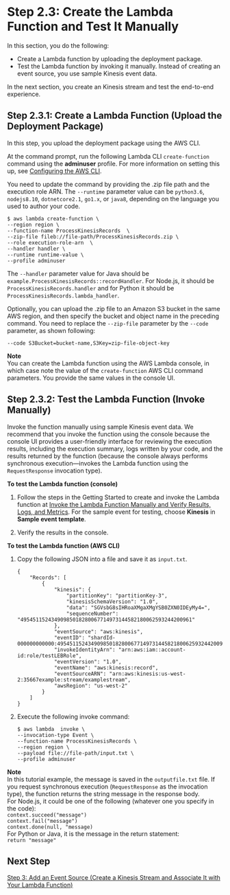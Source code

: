 # Step 2\.3: Create the Lambda Function and Test It Manually<a name="with-kinesis-example-upload-deployment-pkg"></a>

In this section, you do the following:
+ Create a Lambda function by uploading the deployment package\. 
+ Test the Lambda function by invoking it manually\. Instead of creating an event source, you use sample Kinesis event data\. 

In the next section, you create an Kinesis stream and test the end\-to\-end experience\.

## Step 2\.3\.1: Create a Lambda Function \(Upload the Deployment Package\)<a name="walkthrough-kinesis-events-adminuser-create-test-function-upload-zip-test-upload1"></a>

In this step, you upload the deployment package using the AWS CLI\.

At the command prompt, run the following Lambda CLI `create-function` command using the **adminuser** profile\. For more information on setting this up, see [Configuring the AWS CLI](http://docs.aws.amazon.com/cli/latest/userguide/cli-chap-getting-started.html)\.

You need to update the command by providing the \.zip file path and the execution role ARN\. The `--runtime` parameter value can be `python3.6`, `nodejs8.10`, `dotnetcore2.1`, `go1.x`, or `java8`, depending on the language you used to author your code\.

```
$ aws lambda create-function \
--region region \
--function-name ProcessKinesisRecords  \
--zip-file fileb://file-path/ProcessKinesisRecords.zip \
--role execution-role-arn  \
--handler handler \
--runtime runtime-value \
--profile adminuser
```

The `--handler` parameter value for Java should be `example.ProcessKinesisRecords::recordHandler`\. For Node\.js, it should be `ProcessKinesisRecords.handler` and for Python it should be `ProcessKinesisRecords.lambda_handler`\.

Optionally, you can upload the \.zip file to an Amazon S3 bucket in the same AWS region, and then specify the bucket and object name in the preceding command\. You need to replace the `--zip-file` parameter by the `--code` parameter, as shown following:

```
--code S3Bucket=bucket-name,S3Key=zip-file-object-key
```

**Note**  
You can create the Lambda function using the AWS Lambda console, in which case note the value of the `create-function` AWS CLI command parameters\. You provide the same values in the console UI\.

## Step 2\.3\.2: Test the Lambda Function \(Invoke Manually\)<a name="walkthrough-kinesis-events-adminuser-create-test-function-upload-zip-test-manual-invoke"></a>

Invoke the function manually using sample Kinesis event data\. We recommend that you invoke the function using the console because the console UI provides a user\-friendly interface for reviewing the execution results, including the execution summary, logs written by your code, and the results returned by the function \(because the console always performs synchronous execution—invokes the Lambda function using the `RequestResponse` invocation type\)\. 

**To test the Lambda function \(console\)**

1. Follow the steps in the Getting Started to create and invoke the Lambda function at [Invoke the Lambda Function Manually and Verify Results, Logs, and Metrics](get-started-create-function.md#get-started-invoke-manually)\. For the sample event for testing, choose **Kinesis** in **Sample event template**\. 

1. Verify the results in the console\.

**To test the Lambda function \(AWS CLI\)**

1. Copy the following JSON into a file and save it as `input.txt`\. 

   ```
   {
       "Records": [
           {
               "kinesis": {
                   "partitionKey": "partitionKey-3",
                   "kinesisSchemaVersion": "1.0",
                   "data": "SGVsbG8sIHRoaXMgaXMgYSB0ZXN0IDEyMy4=",
                   "sequenceNumber": "49545115243490985018280067714973144582180062593244200961"
               },
               "eventSource": "aws:kinesis",
               "eventID": "shardId-000000000000:49545115243490985018280067714973144582180062593244200961",
               "invokeIdentityArn": "arn:aws:iam::account-id:role/testLEBRole",
               "eventVersion": "1.0",
               "eventName": "aws:kinesis:record",
               "eventSourceARN": "arn:aws:kinesis:us-west-2:35667example:stream/examplestream",
               "awsRegion": "us-west-2"
           }
       ]
   }
   ```

1. Execute the following invoke command:

   ```
   $ aws lambda  invoke \
   --invocation-type Event \
   --function-name ProcessKinesisRecords \
   --region region \
   --payload file://file-path/input.txt \
   --profile adminuser
   ```
**Note**  
In this tutorial example, the message is saved in the `outputfile.txt` file\. If you request synchronous execution \(`RequestResponse` as the invocation type\), the function returns the string message in the response body\.   
For Node\.js, it could be one of the following \(whatever one you specify in the code\):  
`context.succeed("message")`  
`context.fail("message")`  
`context.done(null, "message)`  
For Python or Java, it is the message in the return statement:  
`return "message"`

## Next Step<a name="with-kinesis-example-upload-deployment-pkg-next-step"></a>

 [Step 3: Add an Event Source \(Create a Kinesis Stream and Associate It with Your Lambda Function\)](with-kinesis-example-configure-event-source.md) 